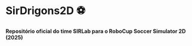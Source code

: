 # SirDrigons2D ⚽  
**Repositório oficial do time SIRLab para o RoboCup Soccer Simulator 2D (2025)**

